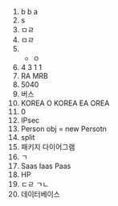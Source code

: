 1. b b a
2. s
3. ㅁㄹ
4. ㅁㄹ
5. * ㅇ
6. 4 3 1 1
7. RA MRB 
8. 5040
9. 버스
10. KOREA O KOREA EA OREA
11. 0
12. IPsec
13. Person obj = new Persotn
14. split
15. 패키지 다이어그램
16. ㄱ
17. Saas Iaas Paas
18. HP
19. ㄷㄹ ㄱㄴ 
20. 데이터베이스 